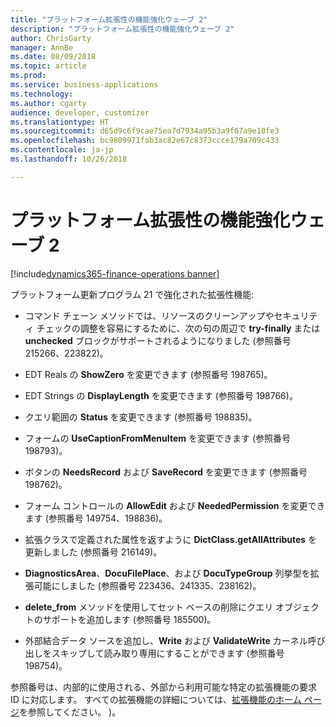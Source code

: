 ```yaml
---
title: "プラットフォーム拡張性の機能強化ウェーブ 2"
description: "プラットフォーム拡張性の機能強化ウェーブ 2"
author: ChrisGarty
manager: AnnBe
ms.date: 08/09/2018
ms.topic: article
ms.prod: 
ms.service: business-applications
ms.technology: 
ms.author: cgarty
audience: developer, customizer
ms.translationtype: HT
ms.sourcegitcommit: d65d9c6f9cae75ea7d7934a95b3a9f67a9e10fe3
ms.openlocfilehash: bc9809971fab3ac82e67c8373ccce179a709c433
ms.contentlocale: ja-jp
ms.lasthandoff: 10/26/2018

---
```


# <a name="platform-extensibility-enhancements-wave-2"></a>プラットフォーム拡張性の機能強化ウェーブ 2

[!include[dynamics365-finance-operations banner](../includes/dynamics365-finance-operations.md)]

プラットフォーム更新プログラム 21 で強化された拡張性機能:

- コマンド チェーン メソッドでは、リソースのクリーンアップやセキュリティ チェックの調整を容易にするために、次の句の周辺で **try-finally** または **unchecked** ブロックがサポートされるようになりました (参照番号 215266、223822)。

- EDT Reals の **ShowZero** を変更できます (参照番号 198765)。

- EDT Strings の **DisplayLength** を変更できます (参照番号 198766)。

- クエリ範囲の **Status** を変更できます (参照番号 198835)。

- フォームの **UseCaptionFromMenuItem** を変更できます (参照番号 198793)。

- ボタンの **NeedsRecord** および **SaveRecord** を変更できます (参照番号 198762)。

- フォーム コントロールの **AllowEdit** および **NeededPermission** を変更できます (参照番号 149754、198836)。

- 拡張クラスで定義された属性を返すように **DictClass.getAllAttributes** を更新しました (参照番号 216149)。

- **DiagnosticsArea**、**DocuFilePlace**、および **DocuTypeGroup** 列挙型を拡張可能にしました (参照番号 223436、241335、238162)。

- **delete_from** メソッドを使用してセット ベースの削除にクエリ オブジェクトのサポートを追加します (参照番号 185500)。

- 外部結合データ ソースを追加し、**Write** および **ValidateWrite** カーネル呼び出しをスキップして読み取り専用にすることができます (参照番号 198754)。

参照番号は、内部的に使用される、外部から利用可能な特定の拡張機能の要求 ID に対応します。
すべての拡張機能の詳細については、[拡張機能のホーム ページ](/dynamics365/unified-operations/dev-itpro/extensibility/extensibility-home-page)を参照してください。
)。

